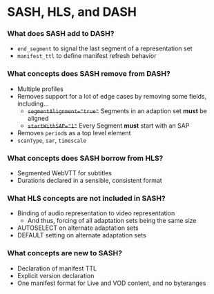 # SASH, HLS, and DASH

### What does SASH add to DASH?

* `end_segment` to signal the last segment of a representation set
* `manifest_ttl` to define manifest refresh behavior

### What concepts does SASH remove from DASH?

* Multiple profiles
* Removes support for a lot of edge cases by removing some fields, including...
  * ~~`segmentAlignment="true"`~~ Segments in an adaption set **must** be aligned 
  * ~~`startWithSAP="1"`~~ Every Segment **must** start with an SAP
* Removes `period`s as a top level element
* `scanType`, `sar`, `timescale`

### What concepts does SASH borrow from HLS?

* Segmented WebVTT for subtitles
* Durations declared in a sensible, consistent format

### What HLS concepts are not included in SASH?

* Binding of audio representation to video representation
  * And thus, forcing of all adaptation sets being the same size
* AUTOSELECT on alternate adaptation sets
* DEFAULT setting on alternate adaptation sets

### What concepts are new to SASH?

* Declaration of manifest TTL
* Explicit version declaration
* One manifest format for Live and VOD content, and no byteranges